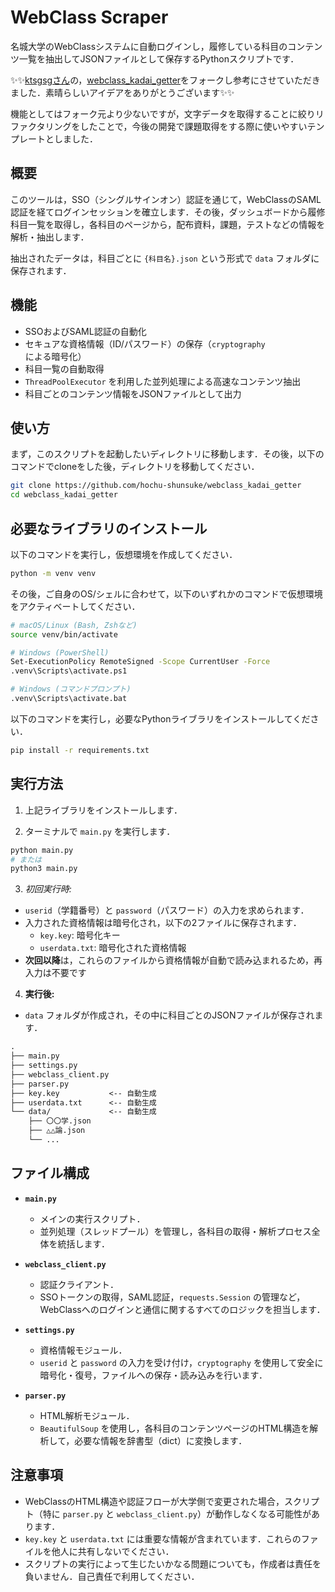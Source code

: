 # WebClass Scraper

名城大学のWebClassシステムに自動ログインし，履修している科目のコンテンツ一覧を抽出してJSONファイルとして保存するPythonスクリプトです．

✨✨[ktsgsgさん](https://github.com/ktsgsg)の，[webclass_kadai_getter](https://github.com/ktsgsg/webclass_kadai_getter)をフォークし参考にさせていただきました．素晴らしいアイデアをありがとうございます✨✨

機能としてはフォーク元より少ないですが，文字データを取得することに絞りリファクタリングをしたことで，今後の開発で課題取得をする際に使いやすいテンプレートとしました．

## 概要

このツールは，SSO（シングルサインオン）認証を通じて，WebClassのSAML認証を経てログインセッションを確立します．その後，ダッシュボードから履修科目一覧を取得し，各科目のページから，配布資料，課題，テストなどの情報を解析・抽出します．

抽出されたデータは，科目ごとに `{科目名}.json` という形式で `data` フォルダに保存されます．

## 機能

* SSOおよびSAML認証の自動化
* セキュアな資格情報（ID/パスワード）の保存（`cryptography`による暗号化）
* 科目一覧の自動取得
* `ThreadPoolExecutor` を利用した並列処理による高速なコンテンツ抽出
* 科目ごとのコンテンツ情報をJSONファイルとして出力

## 使い方

まず，このスクリプトを起動したいディレクトリに移動します．その後，以下のコマンドでcloneをした後，ディレクトリを移動してください．

```bash
git clone https://github.com/hochu-shunsuke/webclass_kadai_getter
cd webclass_kadai_getter
```

## 必要なライブラリのインストール

以下のコマンドを実行し，仮想環境を作成してください．

```bash
python -m venv venv
```

その後，ご自身のOS/シェルに合わせて，以下のいずれかのコマンドで仮想環境をアクティベートしてください．

```bash
# macOS/Linux (Bash, Zshなど)
source venv/bin/activate

# Windows (PowerShell)
Set-ExecutionPolicy RemoteSigned -Scope CurrentUser -Force
.venv\Scripts\activate.ps1

# Windows (コマンドプロンプト)
.venv\Scripts\activate.bat
```

以下のコマンドを実行し，必要なPythonライブラリをインストールしてください．

```bash
pip install -r requirements.txt
```

## 実行方法

1. 上記ライブラリをインストールします．

2. ターミナルで `main.py` を実行します．

  ```bash
  python main.py
  # または
  python3 main.py
  ```

3. *初回実行時:*

* `userid`（学籍番号）と `password`（パスワード）の入力を求められます．
* 入力された資格情報は暗号化され，以下の2ファイルに保存されます．
  * `key.key`: 暗号化キー
  * `userdata.txt`: 暗号化された資格情報
* **次回以降**は，これらのファイルから資格情報が自動で読み込まれるため，再入力は不要です

4. **実行後:**

* `data` フォルダが作成され，その中に科目ごとのJSONファイルが保存されます．

```txt
.
├── main.py
├── settings.py
├── webclass_client.py
├── parser.py
├── key.key           <-- 自動生成
├── userdata.txt      <-- 自動生成
└── data/             <-- 自動生成
    ├── 〇〇学.json
    ├── △△論.json
    └── ...
```

## ファイル構成

* **`main.py`**

  * メインの実行スクリプト．
  * 並列処理（スレッドプール）を管理し，各科目の取得・解析プロセス全体を統括します．

* **`webclass_client.py`**

  * 認証クライアント．
  * SSOトークンの取得，SAML認証，`requests.Session` の管理など，WebClassへのログインと通信に関するすべてのロジックを担当します．

* **`settings.py`**

  * 資格情報モジュール．
  * `userid` と `password` の入力を受け付け，`cryptography` を使用して安全に暗号化・復号，ファイルへの保存・読み込みを行います．

* **`parser.py`**

  * HTML解析モジュール．
  * `BeautifulSoup` を使用し，各科目のコンテンツページのHTML構造を解析して，必要な情報を辞書型（dict）に変換します．

## 注意事項

* WebClassのHTML構造や認証フローが大学側で変更された場合，スクリプト（特に `parser.py` と `webclass_client.py`）が動作しなくなる可能性があります．
* `key.key` と `userdata.txt` には重要な情報が含まれています．これらのファイルを他人に共有しないでください．
* スクリプトの実行によって生じたいかなる問題についても，作成者は責任を負いません．自己責任で利用してください．

